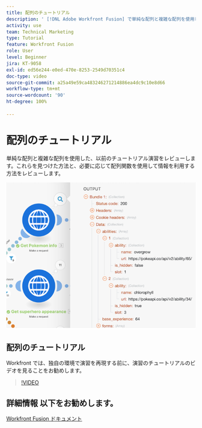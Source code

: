 ```yaml
---
title: 配列のチュートリアル
description: ' [!DNL Adobe Workfront Fusion] で単純な配列と複雑な配列を使用した、以前のチュートリアル演習をレビューします。'
activity: use
team: Technical Marketing
type: Tutorial
feature: Workfront Fusion
role: User
level: Beginner
jira: KT-9058
exl-id: ed56e244-e0ed-470e-8253-2549d70351c4
doc-type: video
source-git-commit: a25a49e59ca483246271214886ea4dc9c10e8d66
workflow-type: tm+mt
source-wordcount: '90'
ht-degree: 100%

---
```


# 配列のチュートリアル

単純な配列と複雑な配列を使用した、以前のチュートリアル演習をレビューします。これらを見つけた方法と、必要に応じて配列関数を使用して情報を利用する方法をレビューします。

![Fusion シナリオの画像](assets/final-functional-bits-and-bobs-1.png)

## 配列のチュートリアル

Workfront では、独自の環境で演習を再現する前に、演習のチュートリアルのビデオを見ることをお勧めします。

>[!VIDEO](https://video.tv.adobe.com/v/335299/?quality=12&learn=on)


## 詳細情報 以下をお勧めします。

[Workfront Fusion ドキュメント](https://experienceleague.adobe.com/docs/workfront/using/adobe-workfront-fusion/workfront-fusion-2.html?lang=ja)
